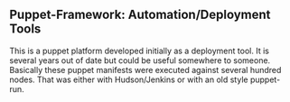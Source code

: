 ## Puppet-Framework: Automation/Deployment Tools

This is a puppet platform developed initially as a deployment tool. It is several years out of date but could be useful somewhere to someone. Basically these puppet manifests were executed against several hundred nodes. That was either with Hudson/Jenkins or with an old style puppet-run.

